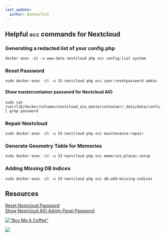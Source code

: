 ```yaml
---
last_update:
  author: BankaiTech
---
```

## Helpful `occ` commands for Nextcloud
### Generating a redacted list of your config.php
```
docker exec -it -u www-data nextcloud php occ config:list system
```
### Reset Password
```
sudo docker exec -it -u 33 nextcloud php occ user:resetpassword admin
```
#### Show mastercontainer password for Nextcloud AIO
```
sudo cat /var/lib/docker/volumes/nextcloud_aio_mastercontainer/_data/data/configuration.json | grep password
```
### Repair Nextcloud
```
sudo docker exec -it -u 33 nextcloud php occ maintenance:repair
```
### Generate Geometry Table for Memories
```
sudo docker exec -it -u 33 nextcloud php occ memories:places-setup
```
### Adding Missing DB Indices
```
sudo docker exec -it -u 33 nextcloud php occ db:add-missing-indices
```

## Resources
[Reset Nextcloud Password](https://docs.nextcloud.com/server/latest/admin_manual/configuration_user/reset_admin_password.html) \
[Show Nextcloud AIO Admin Panel Password](https://github.com/nextcloud/all-in-one/discussions/803#discussioncomment-2905075)


[!["Buy Me A Coffee"](https://www.buymeacoffee.com/assets/img/custom_images/orange_img.png)](https://www.buymeacoffee.com/BankaiTech)

<a href="https://www.buymeacoffee.com/BankaiTech"><img src="https://img.buymeacoffee.com/button-api/?text=Buy me a beer&emoji=🍺&slug=BankaiTech&button_colour=BD5FFF&font_colour=ffffff&font_family=Cookie&outline_colour=000000&coffee_colour=FFDD00" /></a>
